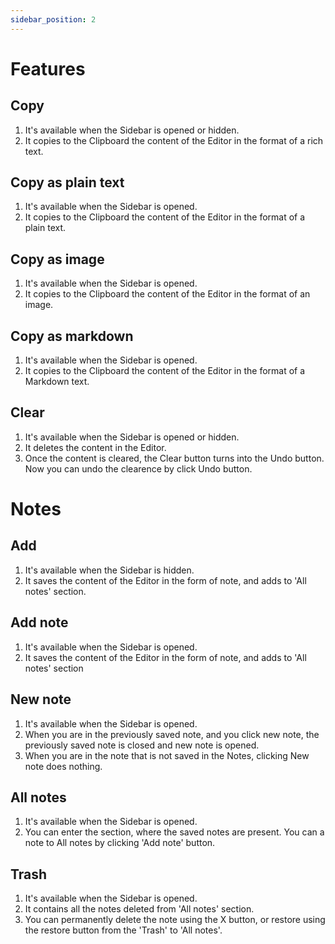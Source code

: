 ```yaml
---
sidebar_position: 2
---
```

# Features
## Copy
1. It's available when the Sidebar is opened or hidden.
2. It copies to the Clipboard the content of the Editor in the format of a rich text.

## Copy as plain text
1. It's available when the Sidebar is opened.
2. It copies to the Clipboard the content of the Editor in the format of a plain text.

## Copy as image
1. It's available when the Sidebar is opened.
2. It copies to the Clipboard the content of the Editor in the format of an image.

## Copy as markdown
1. It's available when the Sidebar is opened.
2. It copies to the Clipboard the content of the Editor in the format of a Markdown text.

## Clear
1. It's available when the Sidebar is opened or hidden.
2. It deletes the content in the Editor.
3. Once the content is cleared, the Clear button turns into the Undo button. Now you can undo the clearence by click Undo button.

# Notes
## Add
1. It's available when the Sidebar is hidden.
2. It saves the content of the Editor in the form of note, and adds to 'All notes' section.

## Add note
1. It's available when the Sidebar is opened.
2. It saves the content of the Editor in the form of note, and adds to 'All notes' section

## New note
1. It's available when the Sidebar is opened.
2. When you are in the previously saved note, and you click new note, the previously saved note is closed and new note is opened.
3. When you are in the note that is not saved in the Notes, clicking New note does nothing.

## All notes
1. It's available when the Sidebar is opened.
2. You can enter the section, where the saved notes are present. You can a note to All notes by clicking 'Add note' button.

## Trash
1. It's available when the Sidebar is opened.
2. It contains all the notes deleted from 'All notes' section.
3. You can permanently delete the note using the X button, or restore using the restore button from the 'Trash' to 'All notes'.


